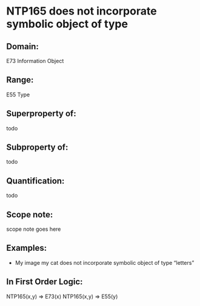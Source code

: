 # NTP165 does not incorporate symbolic object of type

## Domain: 

E73 Information Object

## Range: 

E55 Type

## Superproperty of: 

todo

## Subproperty of: 

todo

## Quantification: 

todo

## Scope note: 

scope note goes here

## Examples: 

* My image my cat does not incorporate symbolic object of type “letters”

## In First Order Logic: 

NTP165(x,y) ⇒ E73(x)
NTP165(x,y) ⇒ E55(y)

